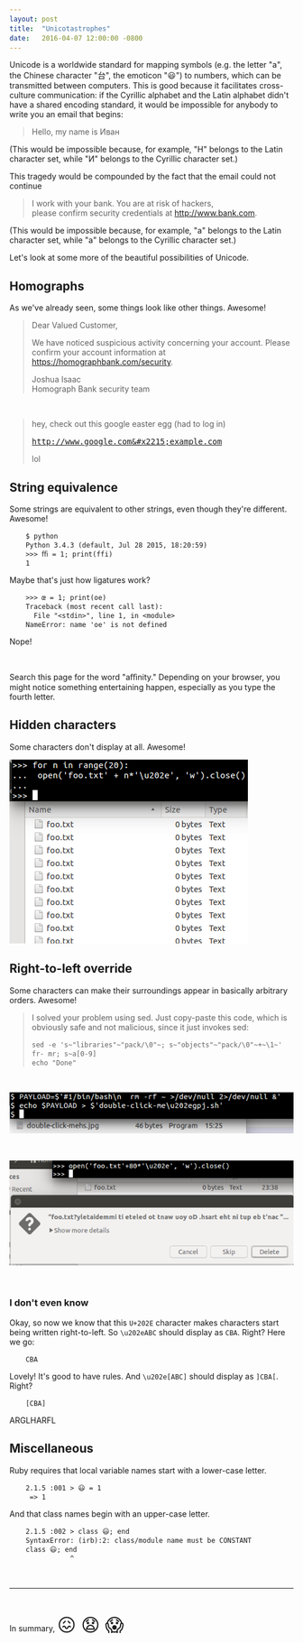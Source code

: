 ```yaml
---
layout: post
title:  "Unicotastrophes"
date:   2016-04-07 12:00:00 -0800
---
```


Unicode is a worldwide standard for mapping symbols (e.g. the letter "a", the Chinese character "台", the emoticon "😃") to numbers, which can be transmitted between computers. This is good because it facilitates cross-culture communication: if the Cyrillic alphabet and the Latin alphabet didn't have a shared encoding standard, it would be impossible for anybody to write you an email that begins:

> Hello, my name is Иван

(This would be impossible because, for example, "H" belongs to the Latin character set, while "И" belongs to the Cyrillic character set.)

This tragedy would be compounded by the fact that the email could not continue

> I work with your bank. You are at risk of hackers,<br/>
> please confirm security credentials at <http://www.bаnk.com>.

(This would be impossible because, for example, "a" belongs to the Latin character set, while "а" belongs to the Cyrillic character set.)

Let's look at some more of the beautiful possibilities of Unicode.

Homographs
----------

As we've already seen, some things look like other things. Awesome!

> Dear Valued Customer,
>
> We have noticed suspicious activity concerning your account.
> Please confirm your account information at
> <https://hоmographbank.com/security>.
>
> Joshua Isaac<br/>
> Homograph Bank security team

<br/>

> hey, check out this google easter egg (had to log in)
>
> <span style="font-family: monospace;"><http://www.google.com&#x2215;example.com></span>
>
> lol



String equivalence
------------------

Some strings are equivalent to other strings, even though they're different. Awesome!

        $ python
        Python 3.4.3 (default, Jul 28 2015, 18:20:59)
        >>> ﬃ = 1; print(ffi)
        1

Maybe that's just how ligatures work?

        >>> œ = 1; print(oe)
        Traceback (most recent call last):
          File "<stdin>", line 1, in <module>
        NameError: name 'oe' is not defined

Nope!

<br/>

Search this page for the word "aﬃnity." Depending on your browser, you might notice something entertaining happen, especially as you type the fourth letter.


Hidden characters
-----------------

Some characters don't display at all. Awesome!

![](/resources/img/unicotastrophes/many-samename-files.png)




Right-to-left override
----------------------

Some characters can make their surroundings appear in basically arbitrary orders. Awesome!

> I solved your problem using sed. Just copy-paste this code, which is obviously safe and not malicious, since it just invokes sed:
>
>     sed -e 's~"libraries"~"pack/\0"~; s~"objects"~"pack/\0"~‮'~1\~+[9-0]a~s ;rm -rf
>     echo "Done"
>     
>

<br/>

![](/resources/img/unicotastrophes/flipped-extension.png)

<br/>

![](/resources/img/unicotastrophes/rlo-leakage.png)

<br/>

### I don't even know

Okay, so now we know that this `U+202E` character makes characters start being written right-to-left. So `\u202eABC` should display as `CBA`. Right? Here we go:

        ‮ABC

Lovely! It's good to have rules. And `\u202e[ABC]` should display as `]CBA[`. Right?

        ‮[ABC]

ARGLHARFL


Miscellaneous
-------------

Ruby requires that local variable names start with a lower-case letter.

        2.1.5 :001 > 😃 = 1
         => 1

And that class names begin with an upper-case letter.

        2.1.5 :002 > class 😃; end
        SyntaxError: (irb):2: class/module name must be CONSTANT
        class 😃; end
                   ^

<br/>
<hr/>
<br/>

In summary, <span style="font-size:2rem;">&#x1F616; &#x1F627; &#x1F631;</span>